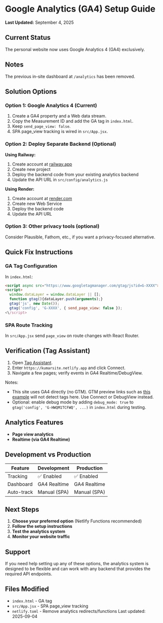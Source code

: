 # Google Analytics (GA4) Setup Guide

**Last Updated:** September 4, 2025

## Current Status

The personal website now uses Google Analytics 4 (GA4) exclusively.

## Notes

The previous in-site dashboard at `/analytics` has been removed.

## Solution Options

### Option 1: Google Analytics 4 (Current)

1. Create a GA4 property and a Web data stream.
2. Copy the Measurement ID and add the GA tag in `index.html`.
3. Keep `send_page_view: false`.
4. SPA page_view tracking is wired in `src/App.jsx`.

### Option 2: Deploy Separate Backend (Optional)

**Using Railway:**
1. Create account at [railway.app](https://railway.app)
2. Create new project
3. Deploy the backend code from your existing analytics backend
4. Update the API URL in `src/config/analytics.js`

**Using Render:**
1. Create account at [render.com](https://render.com)
2. Create new Web Service
3. Deploy the backend code
4. Update the API URL

### Option 3: Other privacy tools (optional)

Consider Plausible, Fathom, etc., if you want a privacy-focused alternative.

## Quick Fix Instructions

### GA Tag Configuration

In `index.html`:

```html
<script async src="https://www.googletagmanager.com/gtag/js?id=G-XXXX"></script>
<script>
  window.dataLayer = window.dataLayer || [];
  function gtag(){dataLayer.push(arguments);} 
  gtag('js', new Date());
  gtag('config', 'G-XXXX', { send_page_view: false });
<\/script>
```

### SPA Route Tracking

In `src/App.jsx` send `page_view` on route changes with React Router.

## Verification (Tag Assistant)

1. Open [Tag Assistant](https://tagassistant.google.com).
2. Enter `https://kumarsite.netlify.app` and click Connect.
3. Navigate a few pages; verify events in GA4 Realtime/DebugView.

Notes:
- This site uses GA4 directly (no GTM). GTM preview links such as [this example](https://tagassistant.google.com/?hl=en-GB&utm_source=gtm#/?id=G-HWQM1TCFWQ&source=GTE&gtm_auth=RdLF3qmcDxNnZVkoV_wdCQ&gtm_preview=env-2&cb=2635257316959896) will not detect tags here. Use Connect or DebugView instead.
- Optional: enable debug mode by adding `debug_mode: true` to `gtag('config', 'G-HWQM1TCFWQ', ...)` in `index.html` during testing.
## Analytics Features

- **Page view analytics**
- **Realtime (via GA4 Realtime)**

## Development vs Production

| Feature | Development | Production |
|---------|-------------|------------|
| Tracking | ✅ Enabled | ✅ Enabled |
| Dashboard | GA4 Realtime | GA4 Realtime |
| Auto-track | Manual (SPA) | Manual (SPA) |

## Next Steps

1. **Choose your preferred option** (Netlify Functions recommended)
2. **Follow the setup instructions**
3. **Test the analytics system**
4. **Monitor your website traffic**

## Support

If you need help setting up any of these options, the analytics system is designed to be flexible and can work with any backend that provides the required API endpoints.

## Files Modified

- `index.html` - GA tag
- `src/App.jsx` - SPA page_view tracking
- `netlify.toml` - Remove analytics redirects/functions
Last updated: 2025-09-04
